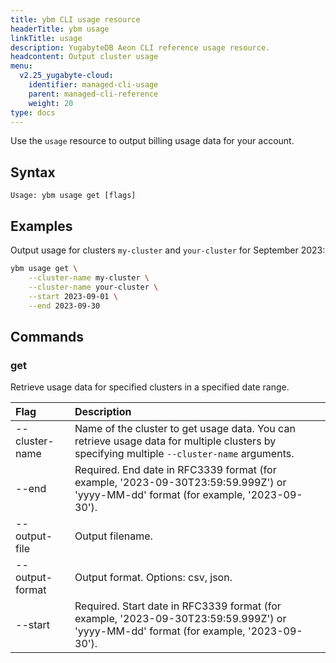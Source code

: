 ```yaml
---
title: ybm CLI usage resource
headerTitle: ybm usage
linkTitle: usage
description: YugabyteDB Aeon CLI reference usage resource.
headcontent: Output cluster usage
menu:
  v2.25_yugabyte-cloud:
    identifier: managed-cli-usage
    parent: managed-cli-reference
    weight: 20
type: docs
---
```


Use the `usage` resource to output billing usage data for your account.

## Syntax

```text
Usage: ybm usage get [flags]
```

## Examples

Output usage for clusters `my-cluster` and `your-cluster` for September 2023:

```sh
ybm usage get \
    --cluster-name my-cluster \
    --cluster-name your-cluster \
    --start 2023-09-01 \
    --end 2023-09-30
```

## Commands

### get

Retrieve usage data for specified clusters in a specified date range.

| Flag | Description |
| :--- | :--- |
| --cluster-name | Name of the cluster to get usage data. You can retrieve usage data for multiple clusters by specifying multiple `--cluster-name` arguments. |
| --end | Required. End date in RFC3339 format (for example, '2023-09-30T23:59:59.999Z') or 'yyyy-MM-dd' format (for example, '2023-09-30'). |
| --output-file | Output filename. |
| --output-format | Output format. Options: csv, json. |
| --start | Required. Start date in RFC3339 format (for example, '2023-09-30T23:59:59.999Z') or 'yyyy-MM-dd' format (for example, '2023-09-30'). |

